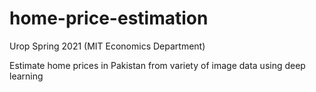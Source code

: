# home-price-estimation

Urop Spring 2021 (MIT Economics Department)

Estimate home prices in Pakistan from variety of image data using deep learning

